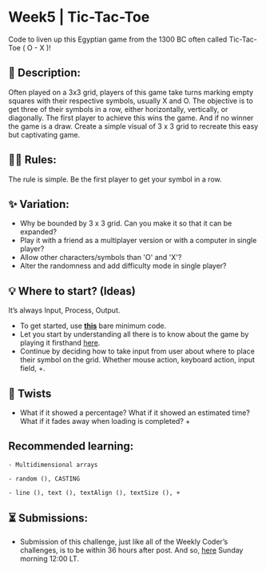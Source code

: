 # Week5 | Tic-Tac-Toe
Code to liven up this Egyptian game from the 1300 BC often called Tic-Tac-Toe ( O - X )!

## 📃 Description:
Often played on a 3x3 grid, players of this game take turns marking empty squares with their respective symbols, usually X and O. The objective is to get three of their symbols in a row, either horizontally, vertically, or diagonally. The first player to achieve this wins the game. And if no winner the game is a draw. Create a simple visual of 3 x 3 grid to recreate this easy but captivating game.

## 👩‍⚖️ Rules:
The rule is simple. Be the first player to get your symbol in a row.

## ✨ Variation:
- Why be bounded by 3 x 3 grid. Can you make it so that it can be expanded?
- Play it with a friend as a multiplayer version or with a computer in single player?
- Allow other characters/symbols than 'O' and 'X'?
- Alter the randomness and add difficulty mode in single player?

## 💡 Where to start? (Ideas)
It’s always Input, Process, Output.
- To get started, use **[this](https://github.com/WeeklyCoder/Week5/blob/main/WeeklyCoder_Week5.pde)** bare minimum code.
- Let you start by understanding all there is to know about the game by playing it firsthand [here](https://g.co/kgs/edc3M7).
- Continue by deciding how to take input from user about where to place their symbol on the grid. Whether mouse action, keyboard action, input field, +.

## 🥨 Twists
- What if it showed a percentage? What if it showed an estimated time? What if it fades away when loading is completed? +

## Recommended learning:
```- Multidimensional arrays```

```- random (), CASTING```

```- line (), text (), textAlign (), textSize (), +```

## ⏳ Submissions:
- Submission of this challenge, just like all of the Weekly Coder’s challenges, is to be within 36 hours after post. And so, [here](https://t.me/WeeklyCoder/15) Sunday morning 12:00 LT.
